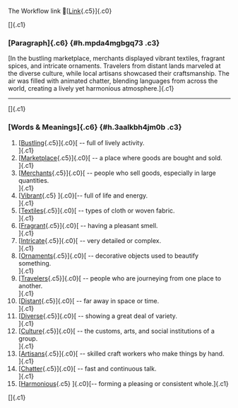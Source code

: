 The Workflow link
👏[[Link](https://www.google.com/url?q=http://www.google.com&sa=D&source=editors&ust=1759573210920575&usg=AOvVaw1-ItADb-sa_JZan1ATo3rf){.c5}]{.c0}

[]{.c1}

### [Paragraph]{.c6} {#h.mpda4mgbgq73 .c3}

[In the bustling marketplace, merchants displayed vibrant textiles,
fragrant spices, and intricate ornaments. Travelers from distant lands
marveled at the diverse culture, while local artisans showcased their
craftsmanship. The air was filled with animated chatter, blending
languages from across the world, creating a lively yet harmonious
atmosphere.]{.c1}

------------------------------------------------------------------------

[]{.c1}

### [Words & Meanings]{.c6} {#h.3aalkbh4jm0b .c3}

1.  [[Bustling](https://www.google.com/url?q=http://www.google.com&sa=D&source=editors&ust=1759573210922483&usg=AOvVaw0gBCjAY8TrdlsUNOqqz9xm){.c5}]{.c0}[ --
    full of lively activity.\
    ]{.c1}
2.  [[Marketplace](https://www.google.com/url?q=http://www.google.com&sa=D&source=editors&ust=1759573210922838&usg=AOvVaw2hlvOvb9VkEOJXu578ZvAY){.c5}]{.c0}[ --
    a place where goods are bought and sold.\
    ]{.c1}
3.  [[Merchants](https://www.google.com/url?q=http://www.google.com&sa=D&source=editors&ust=1759573210923223&usg=AOvVaw3L2AZWsoxgnGqG5ozLXOK-){.c5}]{.c0}[ --
    people who sell goods, especially in large quantities.\
    ]{.c1}
4.  [[Vibrant](https://www.google.com/url?q=http://www.google.com&sa=D&source=editors&ust=1759573210923567&usg=AOvVaw2KkWdytdETZGD9lT1V0dZw){.c5}
    ]{.c0}[-- full of life and energy.\
    ]{.c1}
5.  [[Textiles](https://www.google.com/url?q=http://www.google.com&sa=D&source=editors&ust=1759573210923868&usg=AOvVaw2rMQKmY4ROV_VNaD_QyFZW){.c5}]{.c0}[ --
    types of cloth or woven fabric.\
    ]{.c1}
6.  [[Fragrant](https://www.google.com/url?q=http://www.google.com&sa=D&source=editors&ust=1759573210924167&usg=AOvVaw1oI6p1kxTIzJ8obhcr51bi){.c5}]{.c0}[ --
    having a pleasant smell.\
    ]{.c1}
7.  [[Intricate](https://www.google.com/url?q=http://www.google.com&sa=D&source=editors&ust=1759573210924467&usg=AOvVaw0YB0VWttnyqg5JKnSML3f_){.c5}]{.c0}[ --
    very detailed or complex.\
    ]{.c1}
8.  [[Ornaments](https://www.google.com/url?q=http://www.google.com&sa=D&source=editors&ust=1759573210924780&usg=AOvVaw0vJP76A5YeAEe5M2VH2kUx){.c5}]{.c0}[ --
    decorative objects used to beautify something.\
    ]{.c1}
9.  [[Travelers](https://www.google.com/url?q=http://www.google.com&sa=D&source=editors&ust=1759573210925136&usg=AOvVaw130r34ikzIxfVw1k5dnHcN){.c5}]{.c0}[ --
    people who are journeying from one place to another.\
    ]{.c1}
10. [[Distant](https://www.google.com/url?q=http://www.google.com&sa=D&source=editors&ust=1759573210925532&usg=AOvVaw2lL67ylUv_vGkxHXIZg06R){.c5}]{.c0}[ --
    far away in space or time.\
    ]{.c1}
11. [[Diverse](https://www.google.com/url?q=http://www.google.com&sa=D&source=editors&ust=1759573210925824&usg=AOvVaw2I7wEyzif8EOT-jd4l0tx0){.c5}]{.c0}[ --
    showing a great deal of variety.\
    ]{.c1}
12. [[Culture](https://www.google.com/url?q=http://www.google.com&sa=D&source=editors&ust=1759573210926126&usg=AOvVaw06lk2tmpRUPt3O0jvJVtL2){.c5}]{.c0}[ --
    the customs, arts, and social institutions of a group.\
    ]{.c1}
13. [[Artisans](https://www.google.com/url?q=http://www.google.com&sa=D&source=editors&ust=1759573210926508&usg=AOvVaw1eZ9jyKaPLrsoIQWH6SDZ1){.c5}]{.c0}[ --
    skilled craft workers who make things by hand.\
    ]{.c1}
14. [[Chatter](https://www.google.com/url?q=http://www.google.com&sa=D&source=editors&ust=1759573210926861&usg=AOvVaw0l6uLoFgbLUxVi4ImIejiM){.c5}]{.c0}[ --
    fast and continuous talk.\
    ]{.c1}
15. [[Harmonious](https://www.google.com/url?q=http://www.google.com&sa=D&source=editors&ust=1759573210927165&usg=AOvVaw39jRy0y5yHbm5_7l239a74){.c5}
    ]{.c0}[-- forming a pleasing or consistent whole.]{.c1}

[]{.c1}
